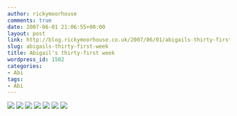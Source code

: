 ```yaml
---
author: rickymoorhouse
comments: true
date: 2007-06-01 21:06:55+00:00
layout: post
link: http://blog.rickymoorhouse.co.uk/2007/06/01/abigails-thirty-first-week/
slug: abigails-thirty-first-week
title: Abigail's thirty-first week
wordpress_id: 1502
categories:
- Abi
tags:
- Abi
---
```



[![ ](http://samespirit.net/ricky/images/365/2007-05-06a.png)](http://samespirit.net/ricky/images/365/big/2007-05-06a.jpg)
[![ ](http://samespirit.net/ricky/images/365/2007-05-06b.png)](http://samespirit.net/ricky/images/365/big/2007-05-06b.jpg)
[![ ](http://samespirit.net/ricky/images/365/2007-05-06c.png)](http://samespirit.net/ricky/images/365/big/2007-05-06c.jpg)
[![ ](http://samespirit.net/ricky/images/365/2007-05-06d.png)](http://samespirit.net/ricky/images/365/big/2007-05-06d.jpg)
[![ ](http://samespirit.net/ricky/images/365/2007-05-06e.png)](http://samespirit.net/ricky/images/365/big/2007-05-06e.jpg)
[![ ](http://samespirit.net/ricky/images/365/2007-05-06f.png)](http://samespirit.net/ricky/images/365/big/2007-05-06f.jpg)
[![ ](http://samespirit.net/ricky/images/365/2007-05-06g.png)](http://samespirit.net/ricky/images/365/big/2007-05-06g.jpg)

